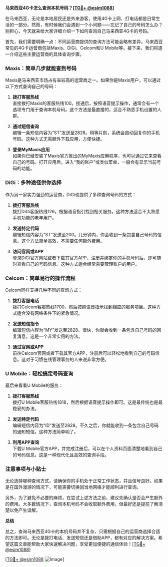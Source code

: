 **马来西亚4G卡怎么查询本机号码？[[TG💪+ @esim1088](https://t.me/s/esim1088)]**

在马来西亚，无论是本地居民还是外来游客，使用4G卡上网、打电话都是日常生活的一部分。然而，有时候我们会遇到一个小问题——忘记了自己的号码怎么办？别担心，今天就来给大家详细介绍一下如何查询自己马来西亚4G卡的号码。

首先，我们需要明确一点：不同运营商提供的查询方法可能会略有差异。马来西亚常见的4G卡运营商包括Maxis、DiGi、Celcom和U Mobile等。接下来，我们将逐一介绍这些主要运营商的具体查询步骤。

### Maxis：简单几步就能查到号码

Maxis是马来西亚市场占有率较高的运营商之一。如果你是Maxis用户，可以通过以下方式查询自己的号码：

1. **拨打客服热线**  
   直接拨打Maxis的客服热线100。接通后，按照语音提示操作，通常会有一个选项专门用于查询本机号码。这个方法是最直接的，适合不熟悉手机设置的人群。

2. **通过短信查询**  
   编辑一条短信内容为“ST”发送至2828。稍等片刻，系统会自动回复你的手机号码。这种方式无需额外下载应用，方便快捷。

3. **登录MyMaxis应用**  
   如果你已经安装了Maxis官方推出的MyMaxis应用程序，也可以通过它来查看自己的号码。打开应用后，进入“我的账户”或类似菜单，一般会有显示当前号码的功能。

### DiGi：多种途径供你选择

作为另一家实力强劲的运营商，DiGi也提供了多种查询号码的方式：

1. **拨打客服热线**  
   拨打DiGi客服热线126，根据语音指引找到相关服务。这种方法适合不太熟悉手机功能的老年用户。

2. **发送特定代码**  
   编辑短信内容为“ST”发送至200。几分钟内，你会收到一条包含自己号码的信息。这个方法简单高效，不需要任何额外费用。

3. **访问官网或APP**  
   登录DiGi官方网站或者下载其官方APP，注册并绑定你的手机号码后，即可随时查看自己的号码信息。这种方式适合经常需要管理账户的用户。

### Celcom：简单易行的操作流程

Celcom同样支持几种不同的查询方式：

1. **拨打客服电话**  
   拨打Celcom客服热线1700，然后按照语音指示找到相应的服务项目。这种方式适合没有网络条件下的紧急情况。

2. **发送短信指令**  
   编辑短信内容为“MY”发送至2828。很快，你就会收到一条包含自己号码的回复消息。这是一个非常实用的方法。

3. **通过官网或APP**  
   前往Celcom官网或者下载其官方APP，注册后可以轻松地看到自己的号码信息。这对于习惯在线管理事务的人来说非常方便。

### U Mobile：轻松搞定号码查询

最后来看看U Mobile的服务：

1. **拨打客服热线**  
   拨打U Mobile客服热线1818，然后根据语音提示操作即可。这是最传统也是最稳妥的办法。

2. **发送特定代码**  
   编辑短信内容为“ID”发送至2828。不久之后，你就能收到一条包含自己号码的通知短信。这种方法简单明了。

3. **利用APP查询**  
   下载U Mobile官方APP，并完成注册后，可以在个人资料页面清楚地看到自己的号码信息。这是一种现代化且高效的查询手段。

### 注意事项与小贴士

无论选择哪种查询方式，请确保你的手机处于正常工作状态，并且信号良好。如果是在国外漫游的情况下，可能需要切换回当地网络才能顺利进行查询。

另外，为了避免不必要的麻烦，在尝试上述方法之前，建议先确认是否会产生额外的费用。大多数情况下，查询本机号码不会收取额外费用，但最好还是提前了解清楚以免产生误解。

**总结**  

总之，查询马来西亚4G卡的本机号码并不复杂，只需根据自己的运营商选择合适的方法即可。无论是拨打电话、发送短信还是借助APP，都有对应的解决方案。希望这篇文章能帮助大家快速解决问题，享受更加便捷的通信体验！[[TG💪+ @esim1088](https://t.me/s/esim1088)]

[[TG💪+ @esim1088](https://t.me/s/esim1088) ![Image](https://i.postimg.cc/4NQfJmqS/Snipaste-2025-05-13-00-14-12.png)]